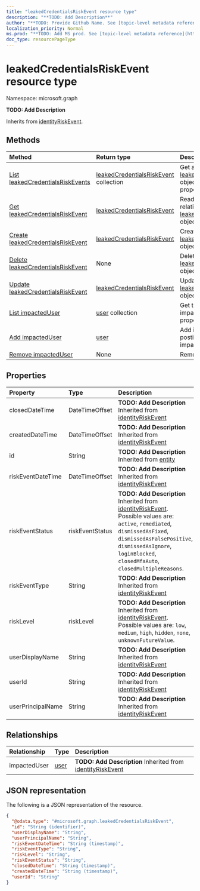 ```yaml
---
title: "leakedCredentialsRiskEvent resource type"
description: "**TODO: Add Description**"
author: "**TODO: Provide Github Name. See [topic-level metadata reference](https://msgo.azurewebsites.net/add/document/guidelines/metadata.html#topic-level-metadata)**"
localization_priority: Normal
ms.prod: "**TODO: Add MS prod. See [topic-level metadata reference](https://msgo.azurewebsites.net/add/document/guidelines/metadata.html#topic-level-metadata)**"
doc_type: resourcePageType
---
```


# leakedCredentialsRiskEvent resource type


Namespace: microsoft.graph

**TODO: Add Description**


Inherits from [identityRiskEvent](../resources/identityriskevent.md).

## Methods
|Method|Return type|Description|
|:---|:---|:---|
|[List leakedCredentialsRiskEvents](../api/leakedcredentialsriskevent-list.md)|[leakedCredentialsRiskEvent](../resources/leakedcredentialsriskevent.md) collection|Get a list of the [leakedCredentialsRiskEvent](../resources/leakedcredentialsriskevent.md) objects and their properties.|
|[Get leakedCredentialsRiskEvent](../api/leakedcredentialsriskevent-get.md)|[leakedCredentialsRiskEvent](../resources/leakedcredentialsriskevent.md)|Read the properties and relationships of a [leakedCredentialsRiskEvent](../resources/leakedcredentialsriskevent.md) object.|
|[Create leakedCredentialsRiskEvent](../api/leakedcredentialsriskevent-post-leakedcredentialsriskevents.md)|[leakedCredentialsRiskEvent](../resources/leakedcredentialsriskevent.md)|Create a new [leakedCredentialsRiskEvent](../resources/leakedcredentialsriskevent.md) object.|
|[Delete leakedCredentialsRiskEvent](../api/leakedcredentialsriskevent-delete.md)|None|Deletes a [leakedCredentialsRiskEvent](../resources/leakedcredentialsriskevent.md) object.|
|[Update leakedCredentialsRiskEvent](../api/leakedcredentialsriskevent-update.md)|[leakedCredentialsRiskEvent](../resources/leakedcredentialsriskevent.md)|Update the properties of a [leakedCredentialsRiskEvent](../resources/leakedcredentialsriskevent.md) object.|
|[List impactedUser](../api/leakedcredentialsriskevent-list-impacteduser.md)|[user](../resources/user.md) collection|Get the users from the impactedUser navigation property.|
|[Add impactedUser](../api/leakedcredentialsriskevent-post-impacteduser.md)|[user](../resources/user.md)|Add impactedUser by posting to the impactedUser collection.|
|[Remove impactedUser](../api/leakedcredentialsriskevent-delete-impacteduser.md)|None|Remove an [user](../resources/user.md) object.|

## Properties
|Property|Type|Description|
|:---|:---|:---|
|closedDateTime|DateTimeOffset|**TODO: Add Description** Inherited from [identityRiskEvent](../resources/identityriskevent.md)|
|createdDateTime|DateTimeOffset|**TODO: Add Description** Inherited from [identityRiskEvent](../resources/identityriskevent.md)|
|id|String|**TODO: Add Description** Inherited from [entity](../resources/entity.md)|
|riskEventDateTime|DateTimeOffset|**TODO: Add Description** Inherited from [identityRiskEvent](../resources/identityriskevent.md)|
|riskEventStatus|riskEventStatus|**TODO: Add Description** Inherited from [identityRiskEvent](../resources/identityriskevent.md). Possible values are: `active`, `remediated`, `dismissedAsFixed`, `dismissedAsFalsePositive`, `dismissedAsIgnore`, `loginBlocked`, `closedMfaAuto`, `closedMultipleReasons`.|
|riskEventType|String|**TODO: Add Description** Inherited from [identityRiskEvent](../resources/identityriskevent.md)|
|riskLevel|riskLevel|**TODO: Add Description** Inherited from [identityRiskEvent](../resources/identityriskevent.md). Possible values are: `low`, `medium`, `high`, `hidden`, `none`, `unknownFutureValue`.|
|userDisplayName|String|**TODO: Add Description** Inherited from [identityRiskEvent](../resources/identityriskevent.md)|
|userId|String|**TODO: Add Description** Inherited from [identityRiskEvent](../resources/identityriskevent.md)|
|userPrincipalName|String|**TODO: Add Description** Inherited from [identityRiskEvent](../resources/identityriskevent.md)|

## Relationships
|Relationship|Type|Description|
|:---|:---|:---|
|impactedUser|[user](../resources/user.md)|**TODO: Add Description** Inherited from [identityRiskEvent](../resources/identityriskevent.md)|

## JSON representation
The following is a JSON representation of the resource.
<!-- {
  "blockType": "resource",
  "keyProperty": "id",
  "@odata.type": "microsoft.graph.leakedCredentialsRiskEvent",
  "baseType": "microsoft.graph.identityRiskEvent",
  "openType": false
}
-->
``` json
{
  "@odata.type": "#microsoft.graph.leakedCredentialsRiskEvent",
  "id": "String (identifier)",
  "userDisplayName": "String",
  "userPrincipalName": "String",
  "riskEventDateTime": "String (timestamp)",
  "riskEventType": "String",
  "riskLevel": "String",
  "riskEventStatus": "String",
  "closedDateTime": "String (timestamp)",
  "createdDateTime": "String (timestamp)",
  "userId": "String"
}
```

